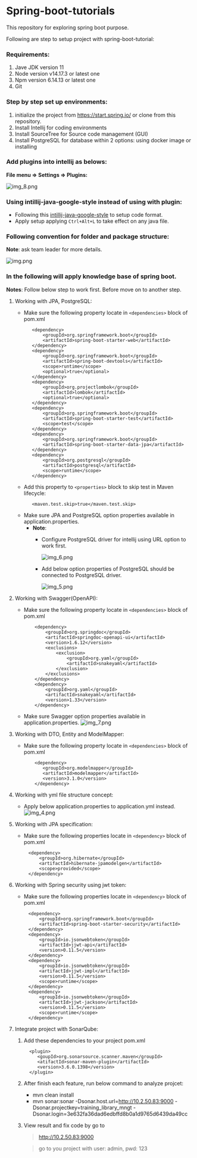 # Spring-boot-tutorials
This repository for exploring spring boot purpose.

Following are step to setup project with spring-boot-tutorial:

### Requirements:    
1. Jave JDK version 11
2. Node version v14.17.3 or latest one
3. Npm version 6.14.13 or latest one
4. Git

### Step by step set up environments:
1. initialize the project from https://start.spring.io/ or clone from this repository.
2. Install Intellij for coding environments
3. Install SourceTree for Source code management (GUI)
4. Install PostgreSQL for database within 2 options: using docker image or installing


### Add plugins into intellij as belows:

**File menu => Settings => Plugins:**

![img_8.png](other/resource/img_8.png)

### Using intillij-java-google-style instead of using with plugin:
 - Following this [intillij-java-google-style](https://github.com/HPI-Information-Systems/Metanome/wiki/Installing-the-google-styleguide-settings-in-intellij-and-eclipse) to setup code format.
 - Apply setup applying `Ctrl+Alt+L` to take effect on any java file.

### Following convention for folder and package structure:
**Note**: ask team leader for more details.

  ![img.png](other/resource/img.png)

### In the following will apply knowledge base of spring boot.
**Notes**: Follow below step to work first. Before move on to another step.
1. Working with JPA, PostgreSQL:
   - Make sure the following property locate in `<dependencies>` block of pom.xml
      ```
         <dependency>
             <groupId>org.springframework.boot</groupId>
             <artifactId>spring-boot-starter-web</artifactId>
         </dependency>
         <dependency>
             <groupId>org.springframework.boot</groupId>
             <artifactId>spring-boot-devtools</artifactId>
             <scope>runtime</scope>
             <optional>true</optional>
         </dependency>
         <dependency>
             <groupId>org.projectlombok</groupId>
             <artifactId>lombok</artifactId>
             <optional>true</optional>
         </dependency>
         <dependency>
             <groupId>org.springframework.boot</groupId>
             <artifactId>spring-boot-starter-test</artifactId>
             <scope>test</scope>
         </dependency>
         <dependency>
             <groupId>org.springframework.boot</groupId>
             <artifactId>spring-boot-starter-data-jpa</artifactId>
         </dependency>
         <dependency>
             <groupId>org.postgresql</groupId>
             <artifactId>postgresql</artifactId>
             <scope>runtime</scope>
         </dependency>
      ```
   - Add this property to `<properties>` block to skip test in Maven lifecycle:
     ```
        <maven.test.skip>true</maven.test.skip>
     ```
   - Make sure JPA and PostgreSQL option properties available in application.properties.
     - **Note**:
         - Configure PostgreSQL driver for intellij using URL option to work first.
           
           ![img_6.png](other/resource/img_6.png)
       
         - Add below option properties of PostgreSQL should be connected to PostgreSQL driver.
       
           ![img_5.png](other/resource/img_5.png)
        
2. Working with Swagger(OpenAPI):
   - Make sure the following property locate in `<dependencies>` block of pom.xml
      ```
          <dependency>
              <groupId>org.springdoc</groupId>
              <artifactId>springdoc-openapi-ui</artifactId>
              <version>1.6.12</version>
              <exclusions>
                  <exclusion>
                      <groupId>org.yaml</groupId>
                      <artifactId>snakeyaml</artifactId>
                  </exclusion>
              </exclusions>
          </dependency>
          <dependency>
              <groupId>org.yaml</groupId>
              <artifactId>snakeyaml</artifactId>
              <version>1.33</version>
          </dependency>
      ```
   - Make sure Swagger option properties available in application.properties.
     ![img_7.png](other/resource/img_7.png)
3. Working with DTO, Entity and ModelMapper:
   - Make sure the following property locate in `<dependencies>` block of pom.xml
      ```
          <dependency>
             <groupId>org.modelmapper</groupId>
             <artifactId>modelmapper</artifactId>
             <version>3.1.0</version>
          </dependency>
      ```
4. Working with yml file structure concept:
   - Apply below application.properties to application.yml instead.
   ![img_4.png](other/resource/img_4.png)
5. Working with JPA specification:
   - Make sure the following properties locate in `<dependency>` block of pom.xml
   ```
        <dependency>
			<groupId>org.hibernate</groupId>
			<artifactId>hibernate-jpamodelgen</artifactId>
			<scope>provided</scope>
		</dependency>
   ```
6. Working with Spring security using jwt token:
   - Make sure the following properties locate in `<dependency>` block of pom.xml
   ```
        <dependency>
			<groupId>org.springframework.boot</groupId>
			<artifactId>spring-boot-starter-security</artifactId>
		</dependency>
		<dependency>
			<groupId>io.jsonwebtoken</groupId>
			<artifactId>jjwt-api</artifactId>
			<version>0.11.5</version>
		</dependency>
		<dependency>
			<groupId>io.jsonwebtoken</groupId>
			<artifactId>jjwt-impl</artifactId>
			<version>0.11.5</version>
			<scope>runtime</scope>
		</dependency>
		<dependency>
			<groupId>io.jsonwebtoken</groupId>
			<artifactId>jjwt-jackson</artifactId>
			<version>0.11.5</version>
			<scope>runtime</scope>
		</dependency>
   ```
7. Integrate project with SonarQube:
   1. Add these dependencies to your project pom.xml
      ```
        <plugin>
           <goupId>org.sonarsource.scanner.maven</groupId>
           <atifactId>sonar-maven-plugin</artifactId>
           <version>3.6.0.1398</version>
        </plugin>
      ```
   2. After finish each feature, run below command to analyze projcet:
       - mvn clean install
       - mvn sonar:sonar -Dsonar.host.url=http://10.2.50.83:9000 -Dsonar.projectkey=training_library_mngt -Dsonar.login=3e632fa36dad6edbffd8b0a1d9765d6439da49cc
   3. View result and fix code by go to
      >    http://10.2.50.83:9000
   
      >    go to you project with user: admin, pwd: 123